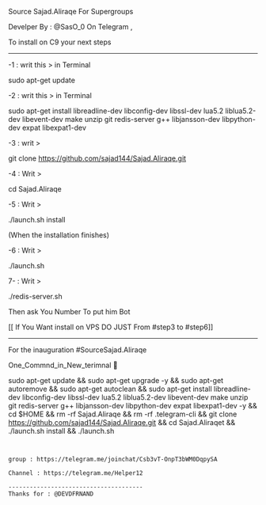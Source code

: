 Source Sajad.Aliraqe For Supergroups 

Develper By : @SasO_0 On Telegram ,

To install on C9 your next steps

--------------------------------------

-1 : writ this > in Terminal 

sudo apt-get update 



-2 : writ this > in Terminal 

sudo apt-get install libreadline-dev libconfig-dev libssl-dev lua5.2 liblua5.2-dev libevent-dev make unzip git redis-server g++ 
libjansson-dev libpython-dev expat libexpat1-dev



-3 : writ >

git clone https://github.com/sajad144/Sajad.Aliraqe.git



-4 : Writ >

cd Sajad.Aliraqe



-5 : Writ >

./launch.sh install 



(When the installation finishes)



-6 : Writ >

./launch.sh 


7- : Writ >

./redis-server.sh


Then ask You Number To put him Bot

[[ If You Want install on VPS DO JUST From #step3 to #step6]]

----------------------------

For the inauguration #SourceSajad.Aliraqe 



One_Commnd_in_New_terimnal 💠



sudo apt-get update && sudo apt-get upgrade -y && sudo apt-get autoremove && sudo apt-get autoclean && sudo apt-get install 
libreadline-dev libconfig-dev libssl-dev lua5.2 liblua5.2-dev libevent-dev make unzip git redis-server g++ libjansson-dev 
libpython-dev expat libexpat1-dev -y && cd $HOME && rm -rf Sajad.Aliraqe && rm -rf .telegram-cli && git clone https://github.com/sajad144/Sajad.Aliraqe.git && cd Sajad.Aliraqet && ./launch.sh install && ./launch.sh
~~~~~


group : https://telegram.me/joinchat/Csb3vT-OnpT3bWM0DqpySA

Channel : https://telegram.me/Helper12

--------------------------------------
Thanks for : @DEVDFRNAND
